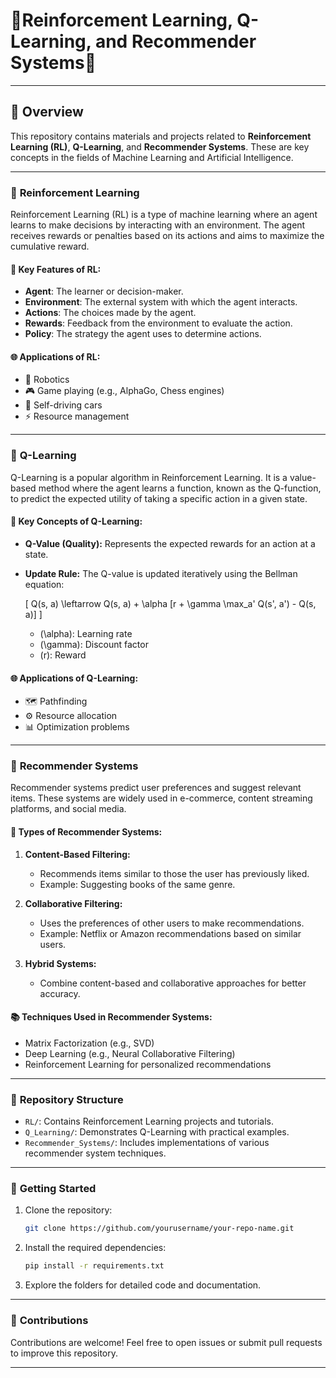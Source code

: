# 🌟**Reinforcement Learning, Q-Learning, and Recommender Systems**🌟                   
                            
---                                                                                                                                                                                                                                                                       
                                                                                                                                                       
## 🎯 **Overview**  
This repository contains materials and projects related to **Reinforcement Learning (RL)**, **Q-Learning**, and **Recommender Systems**. These are key concepts in the fields of Machine Learning and Artificial Intelligence.                                                                                                    
                                                                                                                   
---                                                                                                                     
                                                                                                             
### 🤖 **Reinforcement Learning**                       
Reinforcement Learning (RL) is a type of machine learning where an agent learns to make decisions by interacting with an environment. The agent receives rewards or penalties based on its actions and aims to maximize the cumulative reward.                                      
                                                     
#### 📌 **Key Features of RL:**
- **Agent**: The learner or decision-maker.
- **Environment**: The external system with which the agent interacts.
- **Actions**: The choices made by the agent.                        
- **Rewards**: Feedback from the environment to evaluate the action.
- **Policy**: The strategy the agent uses to determine actions.                 

#### 🌐 **Applications of RL:**
- 🤖 Robotics
- 🎮 Game playing (e.g., AlphaGo, Chess engines)
- 🚗 Self-driving cars
- ⚡ Resource management

---

### 🔢 **Q-Learning**
Q-Learning is a popular algorithm in Reinforcement Learning. It is a value-based method where the agent learns a function, known as the Q-function, to predict the expected utility of taking a specific action in a given state.
                              
#### 📌 **Key Concepts of Q-Learning:**
- **Q-Value (Quality):** Represents the expected rewards for an action at a state.
- **Update Rule:** The Q-value is updated iteratively using the Bellman equation:
  
  \[ Q(s, a) \leftarrow Q(s, a) + \alpha [r + \gamma \max_a' Q(s', a') - Q(s, a)] \]
  
  - \(\alpha\): Learning rate
  - \(\gamma\): Discount factor
  - \(r\): Reward

#### 🌐 **Applications of Q-Learning:**
- 🗺️ Pathfinding
- ⚙️ Resource allocation
- 📊 Optimization problems

---

### 🎥 **Recommender Systems**
Recommender systems predict user preferences and suggest relevant items. These systems are widely used in e-commerce, content streaming platforms, and social media.

#### 📌 **Types of Recommender Systems:**
1. **Content-Based Filtering:**
   - Recommends items similar to those the user has previously liked.
   - Example: Suggesting books of the same genre.

2. **Collaborative Filtering:**
   - Uses the preferences of other users to make recommendations.
   - Example: Netflix or Amazon recommendations based on similar users.

3. **Hybrid Systems:**
   - Combine content-based and collaborative approaches for better accuracy.

#### 📚 **Techniques Used in Recommender Systems:**
- Matrix Factorization (e.g., SVD)
- Deep Learning (e.g., Neural Collaborative Filtering)
- Reinforcement Learning for personalized recommendations

---

### 📁 **Repository Structure**
- `RL/`: Contains Reinforcement Learning projects and tutorials.
- `Q_Learning/`: Demonstrates Q-Learning with practical examples.
- `Recommender_Systems/`: Includes implementations of various recommender system techniques.

---

### 🚀 **Getting Started**
1. Clone the repository:
   ```bash
   git clone https://github.com/yourusername/your-repo-name.git
   ```
2. Install the required dependencies:
   ```bash
   pip install -r requirements.txt
   ```
3. Explore the folders for detailed code and documentation.

---

### 🤝 **Contributions**
Contributions are welcome! Feel free to open issues or submit pull requests to improve this repository.

---
                                                  

